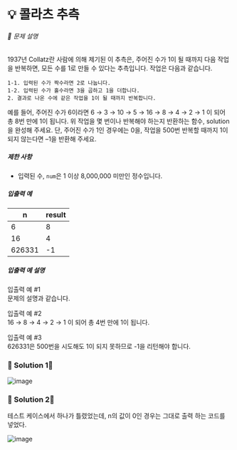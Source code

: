# 💡 콜라츠 추측

###### 📃 문제 설명

1937년 Collatz란 사람에 의해 제기된 이 추측은, 주어진 수가 1이 될 때까지 다음 작업을 반복하면, 모든 수를 1로 만들 수 있다는 추측입니다. 작업은 다음과 같습니다.

```
1-1. 입력된 수가 짝수라면 2로 나눕니다. 
1-2. 입력된 수가 홀수라면 3을 곱하고 1을 더합니다. 
2. 결과로 나온 수에 같은 작업을 1이 될 때까지 반복합니다. 
```

예를 들어, 주어진 수가 6이라면 6 → 3 → 10 → 5 → 16 → 8 → 4 → 2 → 1 이 되어 총 8번 만에 1이 됩니다. 위 작업을 몇 번이나 반복해야 하는지 반환하는 함수, solution을 완성해 주세요. 단, 주어진 수가 1인 경우에는 0을, 작업을 500번 반복할 때까지 1이 되지 않는다면 –1을 반환해 주세요.

##### 제한 사항

- 입력된 수, `num`은 1 이상 8,000,000 미만인 정수입니다.

##### 입출력 예

| n      | result |
| ------ | ------ |
| 6      | 8      |
| 16     | 4      |
| 626331 | -1     |

##### 입출력 예 설명

입출력 예 #1  
문제의 설명과 같습니다.

입출력 예 #2  
16 → 8 → 4 → 2 → 1 이 되어 총 4번 만에 1이 됩니다.

입출력 예 #3  
626331은 500번을 시도해도 1이 되지 못하므로 -1을 리턴해야 합니다.

### 🔑 Solution 1🔑

![image](https://user-images.githubusercontent.com/116260619/218686552-cc25882e-0e22-4d04-ac5b-92852c9a08a4.png)

### 🔑 Solution 2🔑

테스트 케이스에서 하나가 틀렸었는데, n의 값이 0인 경우는 그대로 출력 하는 코드를 넣었다.

![image](https://user-images.githubusercontent.com/116260619/218686224-2954fc7a-5248-438d-a4bd-14e74316b267.png)
